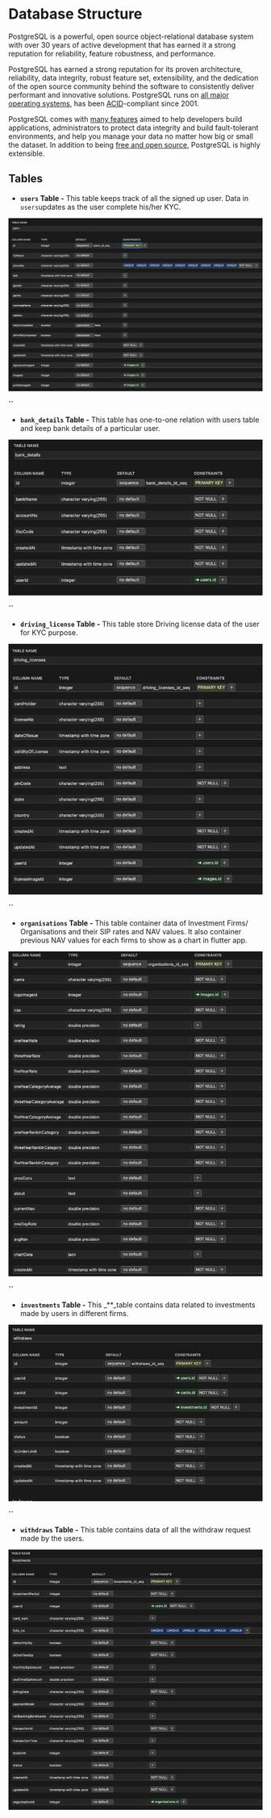 # Database Structure

PostgreSQL is a powerful, open source object-relational database system with over 30 years of active development that has earned it a strong reputation for reliability, feature robustness, and performance.

PostgreSQL has earned a strong reputation for its proven architecture, reliability, data integrity, robust feature set, extensibility, and the dedication of the open source community behind the software to consistently deliver performant and innovative solutions. PostgreSQL runs on [all major operating systems](https://www.postgresql.org/download/), has been [ACID](https://en.wikipedia.org/wiki/ACID)-compliant since 2001.

PostgreSQL comes with [many features](https://www.postgresql.org/about/featurematrix/) aimed to help developers build applications, administrators to protect data integrity and build fault-tolerant environments, and help you manage your data no matter how big or small the dataset. In addition to being [free and open source](https://www.postgresql.org/about/license/), PostgreSQL is highly extensible.

## **Tables**

* **`users` Table -** This table keeps track of all the signed up user. Data in `users`updates as the user complete his/her KYC.

![User Table Structure](.gitbook/assets/image.png)

**\`\`**

* **`bank_details` Table -** This table has one-to-one relation with users table and keep bank details of a particular user.

![Bank Details Table Structure](.gitbook/assets/screenshot-2020-12-03-at-1.16.43-pm.png)

**\`\`**

* **`driving_license` Table -** This table store Driving license data of the user for KYC purpose.

![Driving License Table Structure](.gitbook/assets/screenshot-2020-12-03-at-1.18.43-pm.png)

**\`\`**

* **`organisations` Table -** This table container data of Investment Firms/ Organisations and their SIP rates and NAV values. It also container previous NAV values for each firms to show as a chart in flutter app.

![Organisations / Firms Table Structure](.gitbook/assets/screenshot-2020-12-03-at-1.19.49-pm.png)

**\`\`**

* **`investments` Table -** This _\*\*_table contains data related to investments made by users in different firms.

![Investment Table Structure](.gitbook/assets/screenshot-2020-12-03-at-1.23.43-pm.png)

**\`\`**

* **`withdraws` Table -** This table contains data of all the withdraw request made by the users.

![Withdraw Table Structure](.gitbook/assets/screenshot-2020-12-03-at-1.22.07-pm.png)

